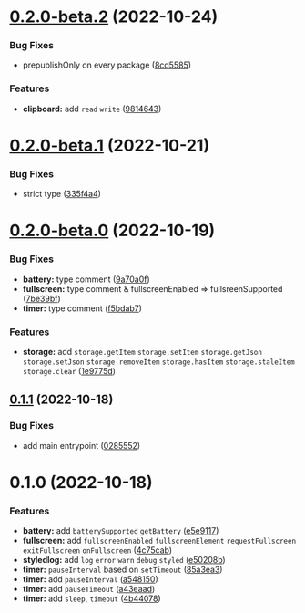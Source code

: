 # [0.2.0-beta.2](https://github.com/sun0day/modern-api/compare/v0.2.0-beta.1...v0.2.0-beta.2) (2022-10-24)


### Bug Fixes

* prepublishOnly on every package ([8cd5585](https://github.com/sun0day/modern-api/commit/8cd5585ef65abfbb3212c71af940f751d9ec4492))


### Features

* **clipboard:** add `read` `write` ([9814643](https://github.com/sun0day/modern-api/commit/98146438fe143f679ed5cca86e5b5b3b0e33fcc1))



# [0.2.0-beta.1](https://github.com/sun0day/modern-api/compare/v0.2.0-beta.0...v0.2.0-beta.1) (2022-10-21)


### Bug Fixes

* strict type ([335f4a4](https://github.com/sun0day/modern-api/commit/335f4a4c0519848d8c295bab394efd7cff1b5b10))



# [0.2.0-beta.0](https://github.com/sun0day/modern-api/compare/v0.1.1...v0.2.0-beta.0) (2022-10-19)


### Bug Fixes

* **battery:** type comment ([9a70a0f](https://github.com/sun0day/modern-api/commit/9a70a0f5ad1ca882db497dcc207a9aa08df45972))
* **fullscreen:** type comment & fullscreenEnabled => fullsreenSupported ([7be39bf](https://github.com/sun0day/modern-api/commit/7be39bfc332ca91d708ccc22dcfa0cd2dc2c4fcb))
* **timer:** type comment ([f5bdab7](https://github.com/sun0day/modern-api/commit/f5bdab7b4a239b8cf6649ea78d3648d212dd56fe))


### Features

* **storage:** add `storage.getItem` `storage.setItem` `storage.getJson` `storage.setJson` `storage.removeItem` `storage.hasItem` `storage.staleItem` `storage.clear` ([1e9775d](https://github.com/sun0day/modern-api/commit/1e9775de3b368d2322a12c083ad0afa2f8e3b360))



## [0.1.1](https://github.com/sun0day/wodash/compare/v0.0.0...v0.1.1) (2022-10-18)


### Bug Fixes

* add main entrypoint ([0285552](https://github.com/sun0day/wodash/commit/02855526fcac935b6a4de8f5b038749cfd7e93cc))



# 0.1.0 (2022-10-18)


### Features

* **battery:** add `batterySupported` `getBattery` ([e5e9117](https://github.com/sun0day/modern-api/commit/e5e9117840f7f22b7a965605a8d5042a9b409ea8))
* **fullscreen:** add `fullscreenEnabled` `fullscreenElement` `requestFullscreen` `exitFullscreen` `onFullscreen` ([4c75cab](https://github.com/sun0day/modern-api/commit/4c75cabf26972ba1b96110f0fc5cb71b793cde90))
* **styledlog:** add `log` `error` `warn` `debug` `styled` ([e50208b](https://github.com/sun0day/modern-api/commit/e50208bd317001c01106657b6519f927ab64836f))
* **timer:** `pauseInterval` based on `setTimeout` ([85a3ea3](https://github.com/sun0day/modern-api/commit/85a3ea36d667db3b5934f265d7be50a3f2058fe9))
* **timer:** add `pauseInterval` ([a548150](https://github.com/sun0day/modern-api/commit/a548150f7ee43036b2bfd5e16cc13ccff2f3bfec))
* **timer:** add `pauseTimeout` ([a43eaad](https://github.com/sun0day/modern-api/commit/a43eaad4d58b50fbec57b3e73547a8403db25edd))
* **timer:** add `sleep`, `timeout` ([4b44078](https://github.com/sun0day/modern-api/commit/4b44078ebe658aec2d5b83e53f1b3f31c97ba8cf))



